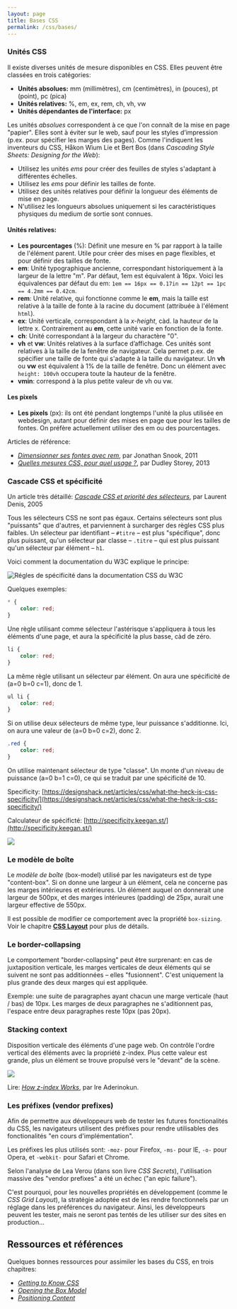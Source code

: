 ```yaml
---
layout: page
title: Bases CSS
permalink: /css/bases/
---
```



### Unités CSS

Il existe diverses unités de mesure disponibles en CSS. Elles peuvent être classées en trois catégories:

- **Unités absolues:** mm (millimètres), cm (centimètres), in (pouces), pt (point), pc (pica)
- **Unités relatives:** %, em, ex, rem, ch, vh, vw
- **Unités dépendantes de l'interface:** px

Les unités *absolues* correspondent à ce que l'on connaît de la mise en page "papier". Elles sont à éviter sur le web, sauf pour les styles d’impression (p.ex. pour spécifier les marges des pages). Comme l'indiquent les inventeurs du CSS, Håkon Wium Lie et Bert Bos (dans *Cascading Style Sheets: Designing for the Web*): 

- Utilisez les unités *ems* pour créer des feuilles de styles s'adaptant à différentes échelles.
- Utilisez les *ems* pour définir les tailles de fonte.
- Utilisez des unités relatives pour définir la longueur des éléments de mise en page.
- N'utilisez les longueurs absolues uniquement si les caractéristiques physiques du medium de sortie sont connues.

#### Unités relatives:

- **Les pourcentages** (%): Définit une mesure en % par rapport à la taille de l'élément parent. Utile pour créer des mises en page flexibles, et pour définir des tailles de fonte.
- **em**: Unité typographique ancienne, correspondant historiquement à la largeur de la lettre "m". Par défaut, 1em est équivalent à 16px. Voici les équivalences par défaut du em: `1em == 16px == 0.17in == 12pt == 1pc == 4.2mm == 0.42cm`.
- **rem**: Unité relative, qui fonctionne comme le **em**, mais la taille est relative à la taille de fonte à la racine du document (attribuée à l'élément `html`).
- **ex**: Unité verticale, correspondant à la *x-height*, càd. la hauteur de la lettre x. Contrairement au **em**, cette unité varie en fonction de la fonte. 
- **ch**: Unité correspondant à la largeur du charactère "0". 
- **vh** et **vw**: Unités relatives à la surface d’affichage. Ces unités sont relatives à la taille de la fenêtre de navigateur. Cela permet p.ex. de spécifier une taille de fonte qui s'adapte à la taille du navigateur. Un **vh** ou **vw** est équivalent à 1% de la taille de fenêtre. Donc un élément avec `height: 100vh` occupera toute la hauteur de la fenêtre.
- **vmin**: correspond à la plus petite valeur de vh ou vw.

#### Les pixels

- **Les pixels** (px): ils ont été pendant longtemps l'unité la plus utilisée en webdesign, autant pour définir des mises en page que pour les tailles de fontes. On préfère actuellement utiliser des em ou des pourcentages.

Articles de référence:

- *[Dimensionner ses fontes avec rem](http://www.pompage.net/traduction/dimensionner-ses-fontes-avec-rem)*, par Jonathan Snook, 2011
- *[Quelles mesures CSS, pour quel usage ?](http://www.pompage.net/traduction/css-unites-et-usages)*, par Dudley Storey, 2013

### Cascade CSS et spécificité

Un article très détaillé:
*[Cascade CSS et priorité des sélecteurs](http://openweb.eu.org/articles/cascade_css)*, par Laurent Denis, 2005

Tous les sélecteurs CSS ne sont pas égaux. Certains sélecteurs sont plus "puissants" que d'autres, et parviennent à surcharger des règles CSS plus faibles. Un sélecteur par identifiant – `#titre` – est plus "spécifique", donc plus puissant, qu'un sélecteur par classe – `.titre` – qui est plus puissant qu'un sélecteur par élément – `h1`.

Voici comment la documentation du W3C explique le principe:

![Régles de spécificité dans la documentation CSS du W3C](/cours-css/img/selector-specificity-W3C.png)

Quelques exemples:

```css
* {
    color: red;
}
```

Une règle utilisant comme sélecteur l'astérisque s'appliquera à tous les éléments d'une page, et aura la spécificité la plus basse, càd de zéro.

```css
li {
    color: red;
}
```

La même règle utilisant un sélecteur par élément. On aura une spécificité de (a=0 b=0 c=1), donc de 1.

```css
ul li {
    color: red;
}
```

Si on utilise deux sélecteurs de même type, leur puissance s'additionne. Ici, on aura une valeur de (a=0 b=0 c=2), donc 2.

```css
.red {
    color: red;
}
```

On utilise maintenant sélecteur de type "classe". Un monte d'un niveau de puissance (a=0 b=1 c=0), ce qui se traduit par une spécificité de 10.



Specificity:
[https://designshack.net/articles/css/what-the-heck-is-css-specificity/](https://designshack.net/articles/css/what-the-heck-is-css-specificity/)

Calculateur de spécificté: [http://specificity.keegan.st/](http://specificity.keegan.st/)

![](/cours-css/img/Strip-CSS-respect-650-final.jpg)

### Le modèle de boîte

Le *modèle de boîte* (box-model) utilisé par les navigateurs est de type "content-box". Si on donne une largeur à un élément, cela ne concerne pas les marges intérieures et extérieures. Un élément auquel on donnerait une largeur de 500px, et des marges intérieures (padding) de 25px, aurait une largeur effective de 550px.

Il est possible de modifier ce comportement avec la propriété `box-sizing`. Voir le chapitre **[CSS Layout](layout)** pour plus de détails.


### Le border-collapsing

Le comportement "border-collapsing" peut être surprenant: en cas de juxtaposition verticale, les marges verticales de deux éléments qui se suivent ne sont pas additionnées – elles "fusionnent". C'est uniquement la plus grande des deux marges qui est appliquée.

Exemple: une suite de paragraphes ayant chacun une marge verticale (haut / bas) de 10px. Les marges de deux paragraphes ne s'aditionnent pas, l'espace entre deux paragraphes reste 10px (pas 20px).

### Stacking context

Disposition verticale des éléments d'une page web. On contrôle l'ordre vertical des éléments avec la propriété z-index. Plus cette valeur est grande, plus un élément se trouve propulsé vers le "devant" de la scène.

![](/cours-css/img/z-index-stack.png)

Lire: *[How z-index Works](https://bitsofco.de/how-z-index-works/)*, par Ire Aderinokun.

### Les préfixes (vendor prefixes)

Afin de permettre aux développeurs web de tester les futures fonctionalités du CSS, les navigateurs utilisent des préfixes pour rendre utilisables des fonctionalités "en cours d'implémentation".

Les préfixes les plus utilisés sont:  `-moz-` pour Firefox, `-ms-` pour IE, `-o-` pour Opera, et `-webkit-` pour Safari et Chrome.

Selon l'analyse de Lea Verou (dans son livre *CSS Secrets*), l'utilisation massive des "vendor prefixes" a été un échec ("an epic failure").

C'est pourquoi, pour les nouvelles propriétés en développement (comme le *CSS Grid Layout*), la stratégie adoptée est de les rendre fonctionnels par un réglage dans les préférences du navigateur. Ainsi, les développeurs peuvent les tester, mais ne seront pas tentés de les utiliser sur des sites en production...

Ressources et références
---

Quelques bonnes ressources pour assimiler les bases du CSS, en trois chapitres:

- *[Getting to Know CSS](http://learn.shayhowe.com/html-css/getting-to-know-css/)*
- *[Opening the Box Model](http://learn.shayhowe.com/html-css/opening-the-box-model/)*
- *[Positioning Content](http://learn.shayhowe.com/html-css/positioning-content/)*


